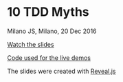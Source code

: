 # 10 TDD Myths

Milano JS, Milano, 20 Dec 2016

[Watch the slides](http://dhinus.github.io/talks/2016-12-20-milanojs/)

[Code used for the live demos](demo/)

The slides were created with [Reveal.js](https://github.com/hakimel/reveal.js)
